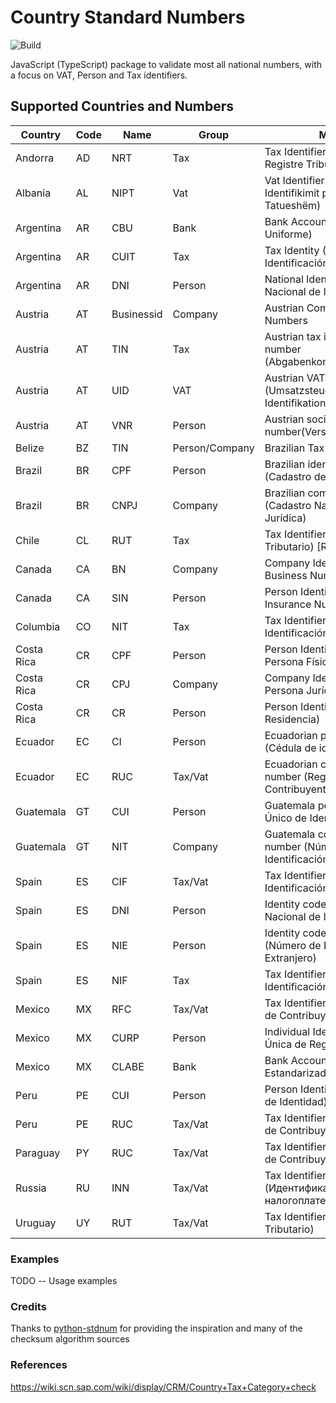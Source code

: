 # Country Standard Numbers

![Build](https://github.com/koblas/stdnum-js/workflows/Node.js%20CI/badge.svg)

JavaScript (TypeScript) package to validate most all national numbers, with a focus on
VAT, Person and Tax identifiers.

## Supported Countries and Numbers

| Country    | Code | Name       | Group          | Meaning                                                            |
| ---------- | ---- | ---------- | -------------- | ------------------------------------------------------------------ |
| Andorra    | AD   | NRT        | Tax            | Tax Identifier (Número de Registre Tributari)                      |
| Albania    | AL   | NIPT       | Vat            | Vat Identifier (Numri i Identifikimit për Personin e Tatueshëm)    |
| Argentina  | AR   | CBU        | Bank           | Bank Account (Clave Bancaria Uniforme)                             |
| Argentina  | AR   | CUIT       | Tax            | Tax Identity (Código Único de Identificación Tributaria)           |
| Argentina  | AR   | DNI        | Person         | National Identity (Documento Nacional de Identidad)                |
| Austria    | AT   | Businessid | Company        | Austrian Company Register Numbers                                  |
| Austria    | AT   | TIN        | Tax            | Austrian tax identification number (Abgabenkontonummer)            |
| Austria    | AT   | UID        | VAT            | Austrian VAT number (Umsatzsteuer-Identifikationsnummer)           |
| Austria    | AT   | VNR        | Person         | Austrian social security number(Versicherungsnummer)               |
| Belize     | BZ   | TIN        | Person/Company | Brazilian Tax ID ()                                                |
| Brazil     | BR   | CPF        | Person         | Brazilian identity number (Cadastro de Pessoas Físicas)            |
| Brazil     | BR   | CNPJ       | Company        | Brazilian company number (Cadastro Nacional da Pessoa Jurídica)    |
| Chile      | CL   | RUT        | Tax            | Tax Identifier (Rol Unico Tributario) [RUN]                        |
| Canada     | CA   | BN         | Company        | Company Identifier (Canadian Business Number)                      |
| Canada     | CA   | SIN        | Person         | Person Identifier (Social Insurance Number)                        |
| Columbia   | CO   | NIT        | Tax            | Tax Identifier (Número de Identificación Tributaria)               |
| Costa Rica | CR   | CPF        | Person         | Person Identifier (Cédula de Persona Física)                       |
| Costa Rica | CR   | CPJ        | Company        | Company Identifier (Cédula de Persona Jurídica)                    |
| Costa Rica | CR   | CR         | Person         | Person Identifier (Cédula de Residencia)                           |
| Ecuador    | EC   | CI         | Person         | Ecuadorian person identifier (Cédula de identidad)                 |
| Ecuador    | EC   | RUC        | Tax/Vat        | Ecuadorian company tax number (Registro Único de Contribuyentes)   |
| Guatemala  | GT   | CUI        | Person         | Guatemala person (Código Único de Identificación)                  |
| Guatemala  | GT   | NIT        | Company        | Guatemala company tax number (Número de Identificación Tributaria) |
| Spain      | ES   | CIF        | Tax/Vat        | Tax Identifier (Código de Identificación Fiscal)                   |
| Spain      | ES   | DNI        | Person         | Identity code (Documento Nacional de Identidad)                    |
| Spain      | ES   | NIE        | Person         | Identity code foreigner (Número de Identificación de Extranjero)   |
| Spain      | ES   | NIF        | Tax            | Tax Identifier (Número de Identificación Fiscal)                   |
| Mexico     | MX   | RFC        | Tax/Vat        | Tax Identifier (Registro Federal de Contribuyentes)                |
| Mexico     | MX   | CURP       | Person         | Individual Identifier (Clave Única de Registro de Población)       |
| Mexico     | MX   | CLABE      | Bank           | Bank Account (Clave Bancaria Estandarizada)                        |
| Peru       | PE   | CUI        | Person         | Person Identifier (Cédula Única de Identidad)                      |
| Peru       | PE   | RUC        | Tax/Vat        | Tax Identifier (Registro Único de Contribuyentes)                  |
| Paraguay   | PY   | RUC        | Tax/Vat        | Tax Identifier (Registro Único de Contribuyentes)                  |
| Russia     | RU   | INN        | Tax/Vat        | Tax Identifier (Идентификационный номер налогоплательщика)         |
| Uruguay    | UY   | RUT        | Tax/Vat        | Tax Identifier (Registro Único Tributario)                         |

### Examples

TODO -- Usage examples

### Credits

Thanks to [python-stdnum](https://arthurdejong.org/python-stdnum/) for providing the inspiration and
many of the checksum algorithm sources

### References

https://wiki.scn.sap.com/wiki/display/CRM/Country+Tax+Category+check
